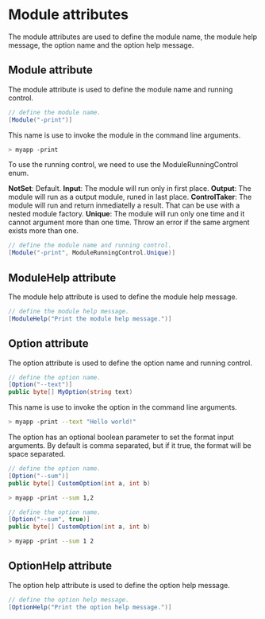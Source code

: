 # Module attributes

The module attributes are used to define the module name, the module help message, the option name and the option help message.

## Module attribute

The module attribute is used to define the module name and running control.

```csharp
// define the module name.
[Module("-print")]
```

This name is use to invoke the module in the command line arguments.
    
```bash
> myapp -print
```

To use the running control, we need to use the ModuleRunningControl enum.

**NotSet**: Default.
**Input**: The module will run only in first place.
**Output**: The module will run as a output module, runed in last place.
**ControlTaker**: The module will run and return inmediatelly a result. That can be use with a nested module factory.
**Unique**: The module will run only one time and it cannot argument more than one time. Throw an error if the same argment exists more than one.

```csharp
// define the module name and running control.
[Module("-print", ModuleRunningControl.Unique)]
```

## ModuleHelp attribute

The module help attribute is used to define the module help message.

```csharp
// define the module help message.
[ModuleHelp("Print the module help message.")]
```

## Option attribute

The option attribute is used to define the option name and running control.

```csharp
// define the option name.
[Option("--text")]
public byte[] MyOption(string text)
```

This name is use to invoke the option in the command line arguments.
    
```bash
> myapp -print --text "Hello world!"
```

The option has an optional boolean parameter to set the format input arguments. By default is comma separated, but if it true, the format will be space separated.

```csharp
// define the option name.
[Option("--sum")]
public byte[] CustomOption(int a, int b)
```

```bash
> myapp -print --sum 1,2
```

```csharp
// define the option name.
[Option("--sum", true)]
public byte[] CustomOption(int a, int b)
```

```bash
> myapp -print --sum 1 2
```

## OptionHelp attribute

The option help attribute is used to define the option help message.

```csharp
// define the option help message.
[OptionHelp("Print the option help message.")]
```
